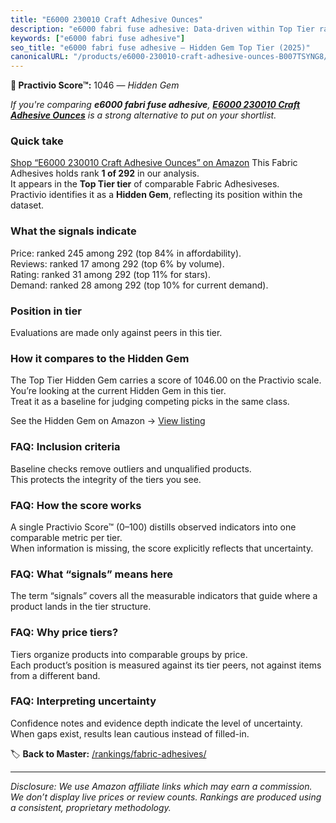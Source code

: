```yaml
---
title: "E6000 230010 Craft Adhesive Ounces"
description: "e6000 fabri fuse adhesive: Data-driven within Top Tier ranking using the Practivio Score™. Positioned by quality, value, demand, findability, momentum."
keywords: ["e6000 fabri fuse adhesive"]
seo_title: "e6000 fabri fuse adhesive — Hidden Gem Top Tier (2025)"
canonicalURL: "/products/e6000-230010-craft-adhesive-ounces-B007TSYNG8/"
---
```


**💎 Practivio Score™:** 1046 — _Hidden Gem_


*If you're comparing **e6000 fabri fuse adhesive**, **[E6000 230010 Craft Adhesive Ounces](https://www.amazon.com/dp/B007TSYNG8?tag=practivio-20)** is a strong alternative to put on your shortlist.*
### Quick take
[Shop “E6000 230010 Craft Adhesive Ounces” on Amazon](https://www.amazon.com/dp/B007TSYNG8?tag=practivio-20)
This Fabric Adhesives holds rank **1 of 292** in our analysis.  
It appears in the **Top Tier tier** of comparable Fabric Adhesiveses.  
Practivio identifies it as a **Hidden Gem**, reflecting its position within the dataset.

### What the signals indicate
Price: ranked 245 among 292 (top 84% in affordability).  
Reviews: ranked 17 among 292 (top 6% by volume).  
Rating: ranked 31 among 292 (top 11% for stars).  
Demand: ranked 28 among 292 (top 10% for current demand).

### Position in tier
Evaluations are made only against peers in this tier.

### How it compares to the Hidden Gem
The Top Tier Hidden Gem carries a score of 1046.00 on the Practivio scale.  
You’re looking at the current Hidden Gem in this tier.  
Treat it as a baseline for judging competing picks in the same class.  

See the Hidden Gem on Amazon → [View listing](https://www.amazon.com/dp/B007TSYNG8?tag=practivio-20)

### FAQ: Inclusion criteria
Baseline checks remove outliers and unqualified products.  
This protects the integrity of the tiers you see.

### FAQ: How the score works
A single Practivio Score™ (0–100) distills observed indicators into one comparable metric per tier.  
When information is missing, the score explicitly reflects that uncertainty.

### FAQ: What “signals” means here
The term “signals” covers all the measurable indicators that guide where a product lands in the tier structure.

### FAQ: Why price tiers?
Tiers organize products into comparable groups by price.  
Each product’s position is measured against its tier peers, not against items from a different band.

### FAQ: Interpreting uncertainty
Confidence notes and evidence depth indicate the level of uncertainty.  
When gaps exist, results lean cautious instead of filled-in.


🏷️ **Back to Master:** [/rankings/fabric-adhesives/](/rankings/fabric-adhesives/)

---
_Disclosure: We use Amazon affiliate links which may earn a commission. We don’t display live prices or review counts. Rankings are produced using a consistent, proprietary methodology._
